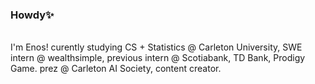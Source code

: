 ### Howdy✨

<br>
I'm Enos! curently studying CS + Statistics @ Carleton University, SWE intern @ wealthsimple, previous intern @ Scotiabank, TD Bank, Prodigy Game. prez @ Carleton AI Society, content creator.

  <!-- Links to social media accounts -->
  [1]: https://www.kaggle.com/enosie 
  [2]: https://www.linkedin.com/in/enosodigie
  [3]: https://enosie.medium.com/
